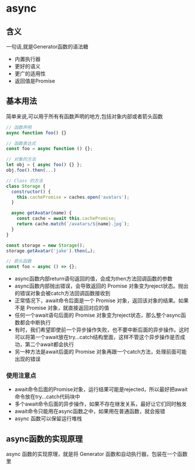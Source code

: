 # async

## 含义

一句话,就是Generator函数的语法糖

- 内置执行器
- 更好的语义
- 更广的适用性
- 返回值是Promise

## 基本用法

简单来说,可以用于所有有函数声明的地方,包括对象内部或者箭头函数

```JavaScript
// 函数声明
async function foo() {}

// 函数表达式
const foo = async function () {};

// 对象的方法
let obj = { async foo() {} };
obj.foo().then(...)

// Class 的方法
class Storage {
  constructor() {
    this.cachePromise = caches.open('avatars');
  }

  async getAvatar(name) {
    const cache = await this.cachePromise;
    return cache.match(`/avatars/${name}.jpg`);
  }
}

const storage = new Storage();
storage.getAvatar('jake').then(…);

// 箭头函数
const foo = async () => {};
```

- async函数内部return语句返回的值，会成为then方法回调函数的参数
- async函数内部抛出错误，会导致返回的 Promise 对象变为reject状态。抛出的错误对象会被catch方法回调函数接收到
- 正常情况下，await命令后面是一个 Promise 对象，返回该对象的结果。如果不是 Promise 对象，就直接返回对应的值
- 任何一个await语句后面的 Promise 对象变为reject状态，那么整个async函数都会中断执行
- 有时，我们希望即使前一个异步操作失败，也不要中断后面的异步操作。这时可以将第一个await放在try...catch结构里面，这样不管这个异步操作是否成功，第二个await都会执行
- 另一种方法是await后面的 Promise 对象再跟一个catch方法，处理前面可能出现的错误

### 使用注意点

- await命令后面的Promise对象，运行结果可能是rejected，所以最好把await命令放在try...catch代码块中
- 多个await命令后面的异步操作，如果不存在继发关系，最好让它们同时触发
- await命令只能用在async函数之中，如果用在普通函数，就会报错
- async 函数可以保留运行堆栈

## async函数的实现原理

async 函数的实现原理，就是将 Generator 函数和自动执行器，包装在一个函数里
